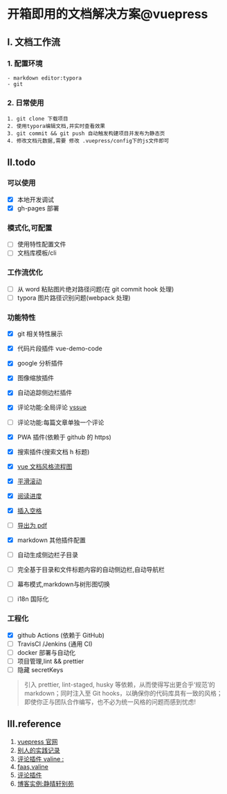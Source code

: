 # 开箱即用的文档解决方案@vuepress

## Ⅰ. 文档工作流

### 1. 配置环境

    - markdown editor:typora
    - git

### 2. 日常使用

    1. git clone 下载项目
    2. 使用typora编辑文档,并实时查看效果
    3. git commit && git push 自动触发构建项目并发布为静态页
    4. 修改文档元数据,需要 修改 .vuepress/config下的js文件即可

## Ⅱ.todo

### 可以使用

- [x] 本地开发调试
- [x] gh-pages 部署

### 模式化,可配置

- [ ] 使用特性配置文件
- [ ] 文档库模板/cli

### 工作流优化

- [ ] 从 word 粘贴图片绝对路径问题(在 git commit hook 处理)
- [ ] typora 图片路径识别问题(webpack 处理)

### 功能特性

- [x] git 相关特性展示
- [x] 代码片段插件 vue-demo-code
- [x] google 分析插件
- [x] 图像缩放插件
- [x] 自动追踪侧边栏插件
- [x] 评论功能:全局评论 [vssue](https://vssue.js.org)
- [ ] 评论功能:每篇文章单独一个评论
- [x] PWA 插件(依赖于 github 的 https)
- [x] 搜索插件(搜索文档 h 标题)
- [x] [vue 文档风格流程图](https://github.com/ulivz/vuepress-plugin-flowchart)
- [x] [平滑滚动](https://github.com/vuepress/vuepress-plugin-smooth-scroll)
- [x] [阅读进度](https://github.com/tolking/vuepress-plugin-reading-progress)
- [x] [插入空格](https://github.com/Shigma/vuepress-plugin-spacing)
- [ ] [导出为 pdf](https://github.com/ulivz/vuepress-plugin-export)

- [x] markdown 其他插件配置

  <!-- - [ ] algolia search(需要真正有内容后去建立索引) -->

- [ ] 自动生成侧边栏子目录
- [ ] 完全基于目录和文件标题内容的自动侧边栏,自动导航栏
- [ ] 幕布模式,markdown与树形图切换 

- [ ] i18n 国际化

### 工程化

- [x] github Actions (依赖于 GitHub)
- [ ] TravisCI /Jenkins (通用 CI)
- [ ] docker 部署与自动化
- [ ] 项目管理,lint && prettier
- [ ] 隐藏 secretKeys

> 引入 prettier, lint-staged, husky 等依赖，从而使得写出更合乎‘规范’的 markdown；同时注入至 Git hooks，以确保你的代码库具有一致的风格；即使你正与团队合作编写，也不必为统一风格的问题而感到忧虑!

## Ⅲ.reference

1. [vuepress 官网](https://vuepress.vuejs.org)
2. [别人的实践记录](https://segmentfault.com/a/1190000018711587)
3. [评论插件 valine :](https://valine.js.org/quickstart.html)
4. [faas,valine](https://leancloud.cn)
5. [评论插件](https://vssue.js.org)
6. [博客实例:静晴轩别苑](https://github.com/nicejade/vuepress-web-app)
